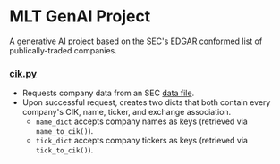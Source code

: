 # MLT GenAI Project
A generative AI project based on the SEC's [EDGAR conformed list](https://www.sec.gov/search-filings/edgar-search-assistance/accessing-edgar-data) of publically-traded companies.

### [cik.py](cik_module/cik.py)
- Requests company data from an SEC [data file](https://www.sec.gov/files/company_tickers_exchange.json).
- Upon successful request, creates two dicts that both contain every company's CIK, name, ticker, and exchange association.  
  - `name_dict` accepts company names as keys (retrieved via `name_to_cik()`).  
  - `tick_dict` accepts company tickers as keys (retrieved via `tick_to_cik()`).


